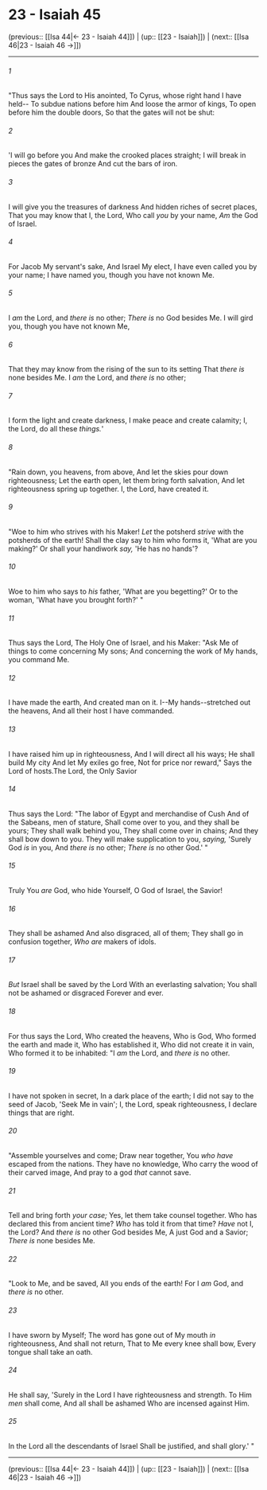 # 23 - Isaiah 45

(previous:: [[Isa 44|← 23 - Isaiah 44]]) | (up:: [[23 - Isaiah]]) | (next:: [[Isa 46|23 - Isaiah 46 →]])

***


###### 1 
"Thus says the Lord to His anointed, To Cyrus, whose right hand I have held-- To subdue nations before him And loose the armor of kings, To open before him the double doors, So that the gates will not be shut: 

###### 2 
'I will go before you And make the crooked places straight; I will break in pieces the gates of bronze And cut the bars of iron. 

###### 3 
I will give you the treasures of darkness And hidden riches of secret places, That you may know that I, the Lord, Who call _you_ by your name, _Am_ the God of Israel. 

###### 4 
For Jacob My servant's sake, And Israel My elect, I have even called you by your name; I have named you, though you have not known Me. 

###### 5 
I _am_ the Lord, and _there is_ no other; _There is_ no God besides Me. I will gird you, though you have not known Me, 

###### 6 
That they may know from the rising of the sun to its setting That _there is_ none besides Me. I _am_ the Lord, and _there is_ no other; 

###### 7 
I form the light and create darkness, I make peace and create calamity; I, the Lord, do all these _things._' 

###### 8 
"Rain down, you heavens, from above, And let the skies pour down righteousness; Let the earth open, let them bring forth salvation, And let righteousness spring up together. I, the Lord, have created it. 

###### 9 
"Woe to him who strives with his Maker! _Let_ the potsherd _strive_ with the potsherds of the earth! Shall the clay say to him who forms it, 'What are you making?' Or shall your handiwork _say,_ 'He has no hands'? 

###### 10 
Woe to him who says to _his_ father, 'What are you begetting?' Or to the woman, 'What have you brought forth?' " 

###### 11 
Thus says the Lord, The Holy One of Israel, and his Maker: "Ask Me of things to come concerning My sons; And concerning the work of My hands, you command Me. 

###### 12 
I have made the earth, And created man on it. I--My hands--stretched out the heavens, And all their host I have commanded. 

###### 13 
I have raised him up in righteousness, And I will direct all his ways; He shall build My city And let My exiles go free, Not for price nor reward," Says the Lord of hosts.The Lord, the Only Savior 

###### 14 
Thus says the Lord: "The labor of Egypt and merchandise of Cush And of the Sabeans, men of stature, Shall come over to you, and they shall be yours; They shall walk behind you, They shall come over in chains; And they shall bow down to you. They will make supplication to you, _saying,_ 'Surely God _is_ in you, And _there is_ no other; _There is_ no other God.' " 

###### 15 
Truly You _are_ God, who hide Yourself, O God of Israel, the Savior! 

###### 16 
They shall be ashamed And also disgraced, all of them; They shall go in confusion together, _Who are_ makers of idols. 

###### 17 
_But_ Israel shall be saved by the Lord With an everlasting salvation; You shall not be ashamed or disgraced Forever and ever. 

###### 18 
For thus says the Lord, Who created the heavens, Who is God, Who formed the earth and made it, Who has established it, Who did not create it in vain, Who formed it to be inhabited: "I _am_ the Lord, and _there is_ no other. 

###### 19 
I have not spoken in secret, In a dark place of the earth; I did not say to the seed of Jacob, 'Seek Me in vain'; I, the Lord, speak righteousness, I declare things that are right. 

###### 20 
"Assemble yourselves and come; Draw near together, You _who have_ escaped from the nations. They have no knowledge, Who carry the wood of their carved image, And pray to a god _that_ cannot save. 

###### 21 
Tell and bring forth _your case;_ Yes, let them take counsel together. Who has declared this from ancient time? _Who_ has told it from that time? _Have_ not I, the Lord? And _there is_ no other God besides Me, A just God and a Savior; _There is_ none besides Me. 

###### 22 
"Look to Me, and be saved, All you ends of the earth! For I _am_ God, and _there is_ no other. 

###### 23 
I have sworn by Myself; The word has gone out of My mouth _in_ righteousness, And shall not return, That to Me every knee shall bow, Every tongue shall take an oath. 

###### 24 
He shall say, 'Surely in the Lord I have righteousness and strength. To Him _men_ shall come, And all shall be ashamed Who are incensed against Him. 

###### 25 
In the Lord all the descendants of Israel Shall be justified, and shall glory.' "

***

(previous:: [[Isa 44|← 23 - Isaiah 44]]) | (up:: [[23 - Isaiah]]) | (next:: [[Isa 46|23 - Isaiah 46 →]])

